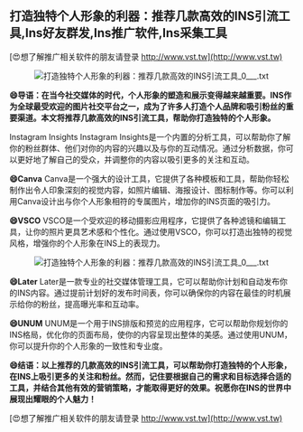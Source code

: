 ## **打造独特个人形象的利器：推荐几款高效的INS引流工具,Ins好友群发,Ins推广软件,Ins采集工具**

[😍想了解推广相关软件的朋友请登录 http://www.vst.tw](http://www.vst.tw)

 <center><img src="https://vst.tw/MP4/tuiguang/png/3.png" alt="打造独特个人形象的利器：推荐几款高效的INS引流工具_0___.txt"></center>

**😄导语：在当今社交媒体的时代，个人形象的塑造和展示变得越来越重要。INS作为全球最受欢迎的图片社交平台之一，成为了许多人打造个人品牌和吸引粉丝的重要渠道。本文将推荐几款高效的INS引流工具，帮助你打造独特的个人形象。**

Instagram Insights
Instagram Insights是一个内置的分析工具，可以帮助你了解你的粉丝群体、他们对你的内容的兴趣以及与你的互动情况。通过分析数据，你可以更好地了解自己的受众，并调整你的内容以吸引更多的关注和互动。

**😄Canva**
Canva是一个强大的设计工具，它提供了各种模板和工具，帮助你轻松制作出令人印象深刻的视觉内容，如照片编辑、海报设计、图标制作等。你可以利用Canva设计出与你个人形象相符的专属图片，增加你的INS页面的吸引力。

**😄VSCO**
VSCO是一个受欢迎的移动摄影应用程序，它提供了各种滤镜和编辑工具，让你的照片更具艺术感和个性化。通过使用VSCO，你可以打造出独特的视觉风格，增强你的个人形象在INS上的表现力。

 <center><img src="https://vst.tw/MP4/tuiguang/png/2.png" alt="打造独特个人形象的利器：推荐几款高效的INS引流工具_0___.txt"></center>

**😄Later**
Later是一款专业的社交媒体管理工具，它可以帮助你计划和自动发布你的INS内容。通过提前计划好的发布时间表，你可以确保你的内容在最佳的时机展示给你的粉丝，提高曝光率和互动率。

**😄UNUM**
UNUM是一个用于INS排版和预览的应用程序，它可以帮助你规划你的INS格局，优化你的页面布局，使你的内容呈现出整体的美感。通过使用UNUM，你可以提升你的个人形象的一致性和专业度。

**😄结语：以上推荐的几款高效的INS引流工具，可以帮助你打造独特的个人形象，在INS上吸引更多的关注和粉丝。然而，记住要根据自己的需求和目标选择合适的工具，并结合其他有效的营销策略，才能取得更好的效果。祝愿你在INS的世界中展现出耀眼的个人魅力！**

[😍想了解推广相关软件的朋友请登录 http://www.vst.tw](http://www.vst.tw)



